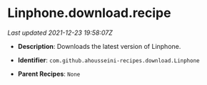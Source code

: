 # Linphone.download.recipe

_Last updated 2021-12-23 19:58:07Z_

- **Description**: Downloads the latest version of Linphone.

- **Identifier**: `com.github.ahousseini-recipes.download.Linphone`

- **Parent Recipes**: `None`
